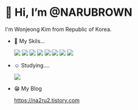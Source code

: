 # 👋 Hi, I’m @NARUBROWN
  I'm Wonjeong Kim from Republic of Korea.

- 🌱 My Skils...

  <img src="https://img.shields.io/badge/python-3776AB?style=for-the-badge&logo=python&logoColor=white"> 
  <img src="https://img.shields.io/badge/javascript-F7DF1E?style=for-the-badge&logo=javascript&logoColor=black">
  <img src="https://img.shields.io/badge/html-E34F26?style=for-the-badge&logo=html5&logoColor=white">
  <img src="https://img.shields.io/badge/css-1572B6?style=for-the-badge&logo=css3&logoColor=white">
  <img src="https://img.shields.io/badge/flask-000000?style=for-the-badge&logo=flask&logoColor=white">
  <img src="https://img.shields.io/badge/github-181717?style=for-the-badge&logo=github&logoColor=white">
   <img src="https://img.shields.io/badge/vue.js-4FC08D?style=for-the-badge&logo=vue.js&logoColor=white">
  <img src="https://img.shields.io/badge/express-000000?style=for-the-badge&logo=express&logoColor=white">
  
- ☺️ Studying....

  <img src="https://img.shields.io/badge/java-DA3630?style=for-the-badge&logo=java&logoColor=white">

- 😁 My Blog

    https://na2ru2.tistory.com
   
